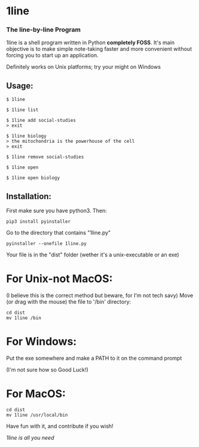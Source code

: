 # 1line
### __The line-by-line Program__

1line is a shell program written in Python **completely FOSS**. It's main objective is to make simple note-taking faster and more convenient without forcing you to start up an application.

Definitely works on Unix platforms; try your might on Windows

## Usage:
```
$ 1line

$ 1line list

$ 1line add social-studies
> exit

$ 1line biology
> the mitochondria is the powerhouse of the cell
> exit

$ 1line remove social-studies

$ 1line open

$ 1line open biology
```


## Installation:
First make sure you have python3. Then:

```
pip3 install pyinstaller
```
Go to the directory that contains "1line.py"
```
pyinstaller --onefile 1line.py
```
Your file is in the "dist" folder (wether it's a unix-executable or an exe)

# For Unix-not MacOS:
(I believe this is the correct method but beware, for I'm not tech savy)
Move (or drag with the mouse) the file to '/bin' directory:
```
cd dist
mv 1line /bin
```

# For Windows:
Put the exe somewhere and make a PATH to it on the command prompt

(I'm not sure how so Good Luck!)

# For MacOS:
```
cd dist
mv 1line /usr/local/bin
```


Have fun with it, and contribute if you wish!

*1line is all you need*
